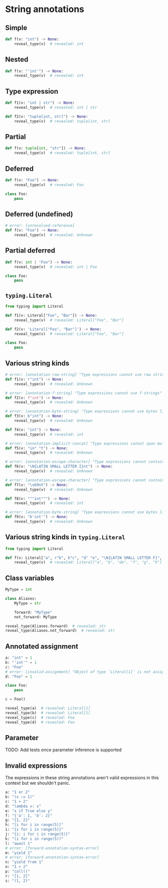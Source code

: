 # String annotations

## Simple

```py
def f(v: "int") -> None:
    reveal_type(v)  # revealed: int
```

## Nested

```py
def f(v: "'int'") -> None:
    reveal_type(v)  # revealed: int
```

## Type expression

```py
def f1(v: "int | str") -> None:
    reveal_type(v)  # revealed: int | str

def f2(v: "tuple[int, str]") -> None:
    reveal_type(v)  # revealed: tuple[int, str]
```

## Partial

```py
def f(v: tuple[int, "str"]) -> None:
    reveal_type(v)  # revealed: tuple[int, str]
```

## Deferred

```py
def f(v: "Foo") -> None:
    reveal_type(v)  # revealed: Foo

class Foo:
    pass
```

## Deferred (undefined)

```py
# error: [unresolved-reference]
def f(v: "Foo") -> None:
    reveal_type(v)  # revealed: Unknown
```

## Partial deferred

```py
def f(v: int | "Foo") -> None:
    reveal_type(v)  # revealed: int | Foo

class Foo:
    pass
```

## `typing.Literal`

```py
from typing import Literal

def f1(v: Literal["Foo", "Bar"]) -> None:
    reveal_type(v)  # revealed: Literal["Foo", "Bar"]

def f2(v: 'Literal["Foo", "Bar"]') -> None:
    reveal_type(v)  # revealed: Literal["Foo", "Bar"]

class Foo:
    pass
```

## Various string kinds

```py
# error: [annotation-raw-string] "Type expressions cannot use raw string literal"
def f1(v: r"int") -> None:
    reveal_type(v)  # revealed: Unknown

# error: [annotation-f-string] "Type expressions cannot use f-strings"
def f2(v: f"int") -> None:
    reveal_type(v)  # revealed: Unknown

# error: [annotation-byte-string] "Type expressions cannot use bytes literal"
def f3(v: b"int") -> None:
    reveal_type(v)  # revealed: Unknown

def f4(v: "int") -> None:
    reveal_type(v)  # revealed: int

# error: [annotation-implicit-concat] "Type expressions cannot span multiple string literals"
def f5(v: "in" "t") -> None:
    reveal_type(v)  # revealed: Unknown

# error: [annotation-escape-character] "Type expressions cannot contain escape characters"
def f6(v: "\N{LATIN SMALL LETTER I}nt") -> None:
    reveal_type(v)  # revealed: Unknown

# error: [annotation-escape-character] "Type expressions cannot contain escape characters"
def f7(v: "\x69nt") -> None:
    reveal_type(v)  # revealed: Unknown

def f8(v: """int""") -> None:
    reveal_type(v)  # revealed: int

# error: [annotation-byte-string] "Type expressions cannot use bytes literal"
def f9(v: "b'int'") -> None:
    reveal_type(v)  # revealed: Unknown
```

## Various string kinds in `typing.Literal`

```py
from typing import Literal

def f(v: Literal["a", r"b", b"c", "d" "e", "\N{LATIN SMALL LETTER F}", "\x67", """h"""]) -> None:
    reveal_type(v)  # revealed: Literal["a", "b", "de", "f", "g", "h"] | Literal[b"c"]
```

## Class variables

```py
MyType = int

class Aliases:
    MyType = str

    forward: "MyType"
    not_forward: MyType

reveal_type(Aliases.forward)  # revealed: str
reveal_type(Aliases.not_forward)  # revealed: str
```

## Annotated assignment

```py
a: "int" = 1
b: "'int'" = 1
c: "Foo"
# error: [invalid-assignment] "Object of type `Literal[1]` is not assignable to `Foo`"
d: "Foo" = 1

class Foo:
    pass

c = Foo()

reveal_type(a)  # revealed: Literal[1]
reveal_type(b)  # revealed: Literal[1]
reveal_type(c)  # revealed: Foo
reveal_type(d)  # revealed: Foo
```

## Parameter

TODO: Add tests once parameter inference is supported

## Invalid expressions

The expressions in these string annotations aren't valid expressions in this context but we
shouldn't panic.

```py
a: "1 or 2"
b: "(x := 1)"
c: "1 + 2"
d: "lambda x: x"
e: "x if True else y"
f: "{'a': 1, 'b': 2}"
g: "{1, 2}"
h: "[i for i in range(5)]"
i: "{i for i in range(5)}"
j: "{i: i for i in range(5)}"
k: "(i for i in range(5))"
l: "await 1"
# error: [forward-annotation-syntax-error]
m: "yield 1"
# error: [forward-annotation-syntax-error]
n: "yield from 1"
o: "1 < 2"
p: "call()"
r: "[1, 2]"
s: "(1, 2)"
```

